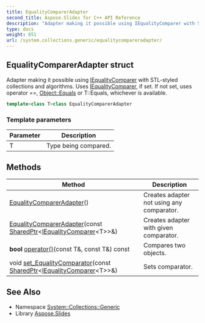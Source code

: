 ```yaml
---
title: EqualityComparerAdapter
second_title: Aspose.Slides for C++ API Reference
description: "Adapter making it possible using IEqualityComparer with STL-styled collections and algorithms. Uses IEqualityComparer, if set. If not set, uses operator ==, Object::Equals or T::Equals, whichever is available."
type: docs
weight: 651
url: /system.collections.generic/equalitycompareradapter/
---
```

## EqualityComparerAdapter struct


Adapter making it possible using [IEqualityComparer](../iequalitycomparer/) with STL-styled collections and algorithms. Uses [IEqualityComparer](../iequalitycomparer/), if set. If not set, uses operator ==, [Object::Equals](../../system/object/equals/) or T::Equals, whichever is available.

```cpp
template<class T>class EqualityComparerAdapter
```


### Template parameters

| Parameter | Description |
| --- | --- |
| T | Type being compared. |
## Methods

| Method | Description |
| --- | --- |
|  [EqualityComparerAdapter](./equalitycompareradapter/)() | Creates adapter not using any comparator. |
|  [EqualityComparerAdapter](./equalitycompareradapter/)(const [SharedPtr](../../system/sharedptr/)\<[IEqualityComparer](../iequalitycomparer/)\<T\>\>\&) | Creates adapter with given comparator. |
| **bool** [operator()](./operator_call/)(const T\&, const T\&) const | Compares two objects. |
| void [set_EqualityComparator](./set_equalitycomparator/)(const [SharedPtr](../../system/sharedptr/)\<[IEqualityComparer](../iequalitycomparer/)\<T\>\>\&) | Sets comparator. |

## See Also

* Namespace [System::Collections::Generic](../)
* Library [Aspose.Slides](../../)